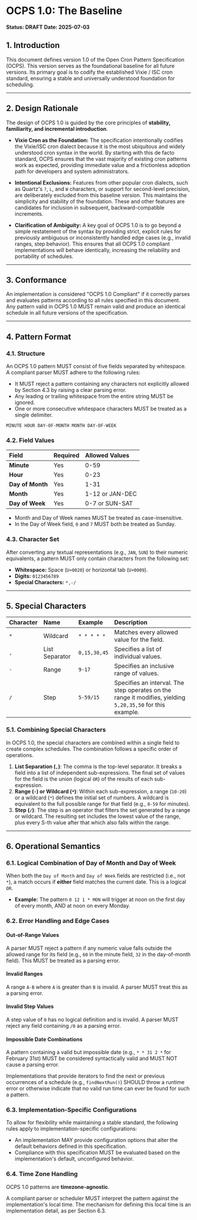 # OCPS 1.0: The Baseline

**Status: DRAFT**
**Date: 2025-07-03**

## 1. Introduction

This document defines version 1.0 of the Open Cron Pattern Specification (OCPS). This version serves as the foundational baseline for all future versions. Its primary goal is to codify the established Vixie / ISC cron standard, ensuring a stable and universally understood foundation for scheduling.

---
## 2. Design Rationale

The design of OCPS 1.0 is guided by the core principles of **stability, familiarity, and incremental introduction**.

* **Vixie Cron as the Foundation:** The specification intentionally codifies the Vixie/ISC cron dialect because it is the most ubiquitous and widely understood cron syntax in the world. By starting with this de facto standard, OCPS ensures that the vast majority of existing cron patterns work as expected, providing immediate value and a frictionless adoption path for developers and system administrators.

* **Intentional Exclusions:** Features from other popular cron dialects, such as Quartz's `?`, `L`, and `W` characters, or support for second-level precision, are deliberately excluded from this baseline version. This maintains the simplicity and stability of the foundation. These and other features are candidates for inclusion in subsequent, backward-compatible increments.

* **Clarification of Ambiguity:** A key goal of OCPS 1.0 is to go beyond a simple restatement of the syntax by providing strict, explicit rules for previously ambiguous or inconsistently handled edge cases (e.g., invalid ranges, step behavior). This ensures that all OCPS 1.0 compliant implementations will behave identically, increasing the reliability and portability of schedules.

---
## 3. Conformance

An implementation is considered "OCPS 1.0 Compliant" if it correctly parses and evaluates patterns according to all rules specified in this document. Any pattern valid in OCPS 1.0 MUST remain valid and produce an identical schedule in all future versions of the specification.

---
## 4. Pattern Format

### 4.1. Structure
An OCPS 1.0 pattern MUST consist of five fields separated by whitespace. A compliant parser MUST adhere to the following rules:
* It MUST reject a pattern containing any characters not explicitly allowed by Section 4.3 by raising a clear parsing error.
* Any leading or trailing whitespace from the entire string MUST be ignored.
* One or more consecutive whitespace characters MUST be treated as a single delimiter.

`MINUTE HOUR DAY-OF-MONTH MONTH DAY-OF-WEEK`

### 4.2. Field Values

| Field          | Required | Allowed Values  |
| :------------- | :------- | :-------------- |
| **Minute** | Yes      | 0-59            |
| **Hour** | Yes      | 0-23            |
| **Day of Month** | Yes      | 1-31            |
| **Month** | Yes      | 1-12 or JAN-DEC |
| **Day of Week** | Yes      | 0-7 or SUN-SAT  |

* Month and Day of Week names MUST be treated as case-insensitive.
* In the Day of Week field, `0` and `7` MUST both be treated as Sunday.

### 4.3. Character Set

After converting any textual representations (e.g., `JAN`, `SUN`) to their numeric equivalents, a pattern MUST only contain characters from the following set:

* **Whitespace:** Space (`U+0020`) or horizontal tab (`U+0009`).
* **Digits:** `0123456789`
* **Special Characters:** `*,-/`

---
## 5. Special Characters

| Character | Name           | Example      | Description                                                                                                |
| :-------- | :------------- | :----------- | :--------------------------------------------------------------------------------------------------------- |
| `*`       | Wildcard       | `* * * * *`  | Matches every allowed value for the field.                                                                 |
| `,`       | List Separator | `0,15,30,45` | Specifies a list of individual values.                                                                     |
| `-`       | Range          | `9-17`       | Specifies an inclusive range of values.                                                                    |
| `/`       | Step           | `5-59/15`    | Specifies an interval. The step operates on the range it modifies, yielding `5,20,35,50` for this example. |

### 5.1. Combining Special Characters

In OCPS 1.0, the special characters are combined within a single field to create complex schedules. The combination follows a specific order of operations.

1.  **List Separation (`,`)**: The comma is the top-level separator. It breaks a field into a list of independent sub-expressions. The final set of values for the field is the union (logical `OR`) of the results of each sub-expression.
2.  **Range (`-`) or Wildcard (`*`)**: Within each sub-expression, a range (`10-20`) or a wildcard (`*`) defines the initial set of numbers. A wildcard is equivalent to the full possible range for that field (e.g., `0-59` for minutes).
3.  **Step (`/`)**: The step is an operator that filters the set generated by a range or wildcard. The resulting set includes the lowest value of the range, plus every S-th value after that which also falls within the range.

---
## 6. Operational Semantics

### 6.1. Logical Combination of Day of Month and Day of Week
When both the `Day of Month` and `Day of Week` fields are restricted (i.e., not `*`), a match occurs if **either** field matches the current date. This is a logical `OR`.

* **Example:** The pattern `0 12 1 * MON` will trigger at noon on the first day of every month, AND at noon on every Monday.

### 6.2. Error Handling and Edge Cases

#### Out-of-Range Values
A parser MUST reject a pattern if any numeric value falls outside the allowed range for its field (e.g., `60` in the minute field, `32` in the day-of-month field). This MUST be treated as a parsing error.

#### Invalid Ranges
A range `A-B` where `A` is greater than `B` is invalid. A parser MUST treat this as a parsing error.

#### Invalid Step Values
A step value of `0` has no logical definition and is invalid. A parser MUST reject any field containing `/0` as a parsing error.

#### Impossible Date Combinations
A pattern containing a valid but impossible date (e.g., `* * 31 2 *` for February 31st) MUST be considered syntactically valid and MUST NOT cause a parsing error.

Implementations that provide iterators to find the next or previous occurrences of a schedule (e.g., `findNextRun()`) SHOULD throw a runtime error or otherwise indicate that no valid run time can ever be found for such a pattern.

### 6.3. Implementation-Specific Configurations
To allow for flexibility while maintaining a stable standard, the following rules apply to implementation-specific configurations:

* An implementation MAY provide configuration options that alter the default behaviors defined in this specification.
* Compliance with this specification MUST be evaluated based on the implementation's default, unconfigured behavior.

### 6.4. Time Zone Handling

OCPS 1.0 patterns are **timezone-agnostic**.

A compliant parser or scheduler MUST interpret the pattern against the implementation's local time. The mechanism for defining this local time is an implementation detail, as per Section 6.3.
